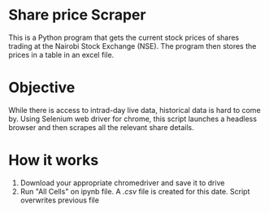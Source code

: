 # Share price Scraper

This is a Python program that gets the current stock prices of shares trading at the Nairobi Stock Exchange (NSE).
The program then stores the prices in a table in an excel file.

# Objective

While there is access to intrad-day live data, historical data is hard to come by. 
Using Selenium web driver for chrome, this script launches a headless browser and then scrapes all the relevant share details.

# How it works

1. Download your appropriate chromedriver and save it to drive
2. Run "All Cells" on ipynb file. A *.csv* file is created for this date. Script overwrites previous file



